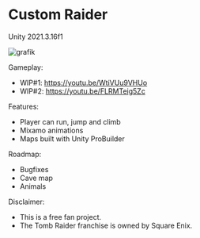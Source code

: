 # Custom Raider

Unity 2021.3.16f1

![grafik](https://user-images.githubusercontent.com/70756814/232331665-67ad5185-e37b-4cba-ada4-ec3d5b26ac47.png)

Gameplay:
+ WIP#1: https://youtu.be/WtiVUu9VHUo
+ WIP#2: https://youtu.be/FLRMTeig5Zc

Features:
+ Player can run, jump and climb
+ Mixamo animations
+ Maps built with Unity ProBuilder

Roadmap:
+ Bugfixes
+ Cave map
+ Animals

Disclaimer:
+ This is a free fan project. 
+ The Tomb Raider franchise is owned by Square Enix.
